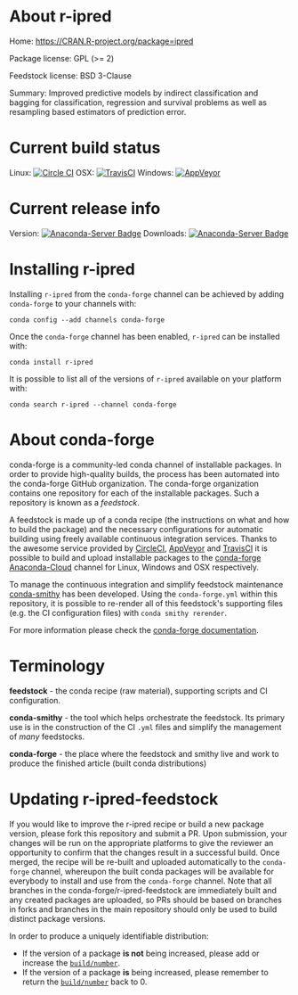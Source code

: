 About r-ipred
=============

Home: https://CRAN.R-project.org/package=ipred

Package license: GPL (>= 2)

Feedstock license: BSD 3-Clause

Summary: Improved predictive models by indirect classification and bagging for classification, regression and survival problems  as well as resampling based estimators of prediction error.



Current build status
====================

Linux: [![Circle CI](https://circleci.com/gh/conda-forge/r-ipred-feedstock.svg?style=shield)](https://circleci.com/gh/conda-forge/r-ipred-feedstock)
OSX: [![TravisCI](https://travis-ci.org/conda-forge/r-ipred-feedstock.svg?branch=master)](https://travis-ci.org/conda-forge/r-ipred-feedstock)
Windows: [![AppVeyor](https://ci.appveyor.com/api/projects/status/github/conda-forge/r-ipred-feedstock?svg=True)](https://ci.appveyor.com/project/conda-forge/r-ipred-feedstock/branch/master)

Current release info
====================
Version: [![Anaconda-Server Badge](https://anaconda.org/conda-forge/r-ipred/badges/version.svg)](https://anaconda.org/conda-forge/r-ipred)
Downloads: [![Anaconda-Server Badge](https://anaconda.org/conda-forge/r-ipred/badges/downloads.svg)](https://anaconda.org/conda-forge/r-ipred)

Installing r-ipred
==================

Installing `r-ipred` from the `conda-forge` channel can be achieved by adding `conda-forge` to your channels with:

```
conda config --add channels conda-forge
```

Once the `conda-forge` channel has been enabled, `r-ipred` can be installed with:

```
conda install r-ipred
```

It is possible to list all of the versions of `r-ipred` available on your platform with:

```
conda search r-ipred --channel conda-forge
```


About conda-forge
=================

conda-forge is a community-led conda channel of installable packages.
In order to provide high-quality builds, the process has been automated into the
conda-forge GitHub organization. The conda-forge organization contains one repository
for each of the installable packages. Such a repository is known as a *feedstock*.

A feedstock is made up of a conda recipe (the instructions on what and how to build
the package) and the necessary configurations for automatic building using freely
available continuous integration services. Thanks to the awesome service provided by
[CircleCI](https://circleci.com/), [AppVeyor](http://www.appveyor.com/)
and [TravisCI](https://travis-ci.org/) it is possible to build and upload installable
packages to the [conda-forge](https://anaconda.org/conda-forge)
[Anaconda-Cloud](http://docs.anaconda.org/) channel for Linux, Windows and OSX respectively.

To manage the continuous integration and simplify feedstock maintenance
[conda-smithy](http://github.com/conda-forge/conda-smithy) has been developed.
Using the ``conda-forge.yml`` within this repository, it is possible to re-render all of
this feedstock's supporting files (e.g. the CI configuration files) with ``conda smithy rerender``.

For more information please check the [conda-forge documentation](https://conda-forge.org/docs/).

Terminology
===========

**feedstock** - the conda recipe (raw material), supporting scripts and CI configuration.

**conda-smithy** - the tool which helps orchestrate the feedstock.
                   Its primary use is in the construction of the CI ``.yml`` files
                   and simplify the management of *many* feedstocks.

**conda-forge** - the place where the feedstock and smithy live and work to
                  produce the finished article (built conda distributions)


Updating r-ipred-feedstock
==========================

If you would like to improve the r-ipred recipe or build a new
package version, please fork this repository and submit a PR. Upon submission,
your changes will be run on the appropriate platforms to give the reviewer an
opportunity to confirm that the changes result in a successful build. Once
merged, the recipe will be re-built and uploaded automatically to the
`conda-forge` channel, whereupon the built conda packages will be available for
everybody to install and use from the `conda-forge` channel.
Note that all branches in the conda-forge/r-ipred-feedstock are
immediately built and any created packages are uploaded, so PRs should be based
on branches in forks and branches in the main repository should only be used to
build distinct package versions.

In order to produce a uniquely identifiable distribution:
 * If the version of a package **is not** being increased, please add or increase
   the [``build/number``](http://conda.pydata.org/docs/building/meta-yaml.html#build-number-and-string).
 * If the version of a package **is** being increased, please remember to return
   the [``build/number``](http://conda.pydata.org/docs/building/meta-yaml.html#build-number-and-string)
   back to 0.